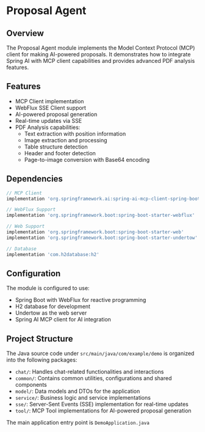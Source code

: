 # Proposal Agent

## Overview

The Proposal Agent module implements the Model Context Protocol (MCP) client for making AI-powered proposals. It demonstrates how to integrate Spring AI with MCP client capabilities and provides advanced PDF analysis features.

## Features

- MCP Client implementation
- WebFlux SSE Client support
- AI-powered proposal generation
- Real-time updates via SSE
- PDF Analysis capabilities:
  - Text extraction with position information
  - Image extraction and processing
  - Table structure detection
  - Header and footer detection
  - Page-to-image conversion with Base64 encoding

## Dependencies

```gradle
// MCP Client
implementation 'org.springframework.ai:spring-ai-mcp-client-spring-boot-starter'

// WebFlux Support
implementation 'org.springframework.boot:spring-boot-starter-webflux'

// Web Support
implementation 'org.springframework.boot:spring-boot-starter-web'
implementation 'org.springframework.boot:spring-boot-starter-undertow'

// Database
implementation 'com.h2database:h2'
```

## Configuration

The module is configured to use:

- Spring Boot with WebFlux for reactive programming
- H2 database for development
- Undertow as the web server
- Spring AI MCP client for AI integration

## Project Structure

The Java source code under `src/main/java/com/example/demo` is organized into the following packages:

- `chat/`: Handles chat-related functionalities and interactions
- `common/`: Contains common utilities, configurations and shared components
- `model/`: Data models and DTOs for the application
- `service/`: Business logic and service implementations
- `sse/`: Server-Sent Events (SSE) implementation for real-time updates
- `tool/`: MCP Tool implementations for AI-powered proposal generation

The main application entry point is `DemoApplication.java`
